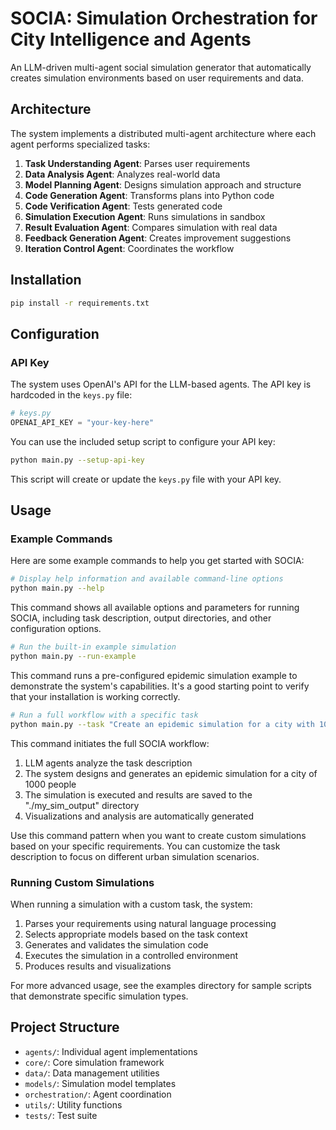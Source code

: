 # SOCIA: Simulation Orchestration for City Intelligence and Agents

An LLM-driven multi-agent social simulation generator that automatically creates simulation environments based on user requirements and data.

## Architecture

The system implements a distributed multi-agent architecture where each agent performs specialized tasks:

1. **Task Understanding Agent**: Parses user requirements
2. **Data Analysis Agent**: Analyzes real-world data
3. **Model Planning Agent**: Designs simulation approach and structure
4. **Code Generation Agent**: Transforms plans into Python code
5. **Code Verification Agent**: Tests generated code
6. **Simulation Execution Agent**: Runs simulations in sandbox
7. **Result Evaluation Agent**: Compares simulation with real data
8. **Feedback Generation Agent**: Creates improvement suggestions
9. **Iteration Control Agent**: Coordinates the workflow

## Installation

```bash
pip install -r requirements.txt
```

## Configuration

### API Key

The system uses OpenAI's API for the LLM-based agents. The API key is hardcoded in the `keys.py` file:

```python
# keys.py
OPENAI_API_KEY = "your-key-here"
```

You can use the included setup script to configure your API key:
```bash
python main.py --setup-api-key
```

This script will create or update the `keys.py` file with your API key.

## Usage

### Example Commands

Here are some example commands to help you get started with SOCIA:

```bash
# Display help information and available command-line options
python main.py --help
```

This command shows all available options and parameters for running SOCIA, including task description, output directories, and other configuration options.

```bash
# Run the built-in example simulation
python main.py --run-example
```

This command runs a pre-configured epidemic simulation example to demonstrate the system's capabilities. It's a good starting point to verify that your installation is working correctly.

```bash
# Run a full workflow with a specific task
python main.py --task "Create an epidemic simulation for a city with 1000 people" --output "./my_sim_output"
```

This command initiates the full SOCIA workflow:
1. LLM agents analyze the task description
2. The system designs and generates an epidemic simulation for a city of 1000 people
3. The simulation is executed and results are saved to the "./my_sim_output" directory
4. Visualizations and analysis are automatically generated

Use this command pattern when you want to create custom simulations based on your specific requirements. You can customize the task description to focus on different urban simulation scenarios.

### Running Custom Simulations

When running a simulation with a custom task, the system:
1. Parses your requirements using natural language processing
2. Selects appropriate models based on the task context
3. Generates and validates the simulation code
4. Executes the simulation in a controlled environment
5. Produces results and visualizations

For more advanced usage, see the examples directory for sample scripts that demonstrate specific simulation types.

## Project Structure

- `agents/`: Individual agent implementations
- `core/`: Core simulation framework
- `data/`: Data management utilities
- `models/`: Simulation model templates
- `orchestration/`: Agent coordination
- `utils/`: Utility functions
- `tests/`: Test suite 